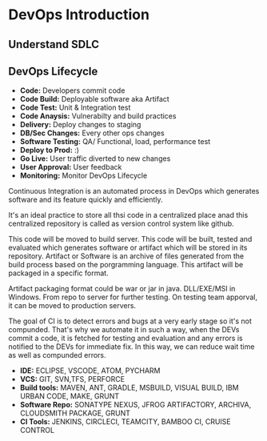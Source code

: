 # DevOps Introduction

## Understand SDLC

## DevOps Lifecycle
* __Code:__ Developers commit code
* __Code Build:__ Deployable software aka Artifact
* __Code Test:__ Unit & Integration test
* __Code Anaysis:__ Vulnerabilty and build practices
* __Delivery:__ Deploy changes to staging
* __DB/Sec Changes:__ Every other ops changes
* __Software Testing:__ QA/ Functional, load, performance test
* __Deploy to Prod:__ :)
* __Go Live:__ User traffic diverted to new changes
* __User Approval:__ User feedback
* __Monitoring:__ Monitor DevOps Lifecycle

Continuous Integration is an automated process in DevOps which generates software and its feature quickly and efficiently.

It's an ideal practice to store all thsi code in a centralized place anad this centralized repository is called as version control system like github.

This code will be moved to build server. This code will be built, tested and evaluated which generates software or artifact which will be stored in its repository.
Artifact or Software is an archive of files generated from the build process based on the porgramming language. This artifact will be packaged in a specific format.

Artifact packaging format could be war or jar in java. DLL/EXE/MSI in Windows. From repo to server for further testing. On testing team apporval, it can be moved to production servers. 

The goal of CI is to detect errors and bugs at a very early stage so it's not compunded. That's why we automate it in such a way, when the DEVs commit a code, it is fetched for testing and evaluation and any errors is notified to the DEVs for immediate fix. In this way, we can reduce wait time as well as compunded errors.

* __IDE:__ ECLIPSE, VSCODE, ATOM, PYCHARM
* __VCS:__ GIT, SVN,TFS, PERFORCE
* __Build tools:__ MAVEN, ANT, GRADLE, MSBUILD, VISUAL BUILD, IBM URBAN CODE, MAKE, GRUNT  
* __Software Repo:__ SONATYPE NEXUS, JFROG ARTIFACTORY, ARCHIVA, CLOUDSMITH PACKAGE, GRUNT
* __CI Tools:__ JENKINS, CIRCLECI, TEAMCITY, BAMBOO CI, CRUISE CONTROL
